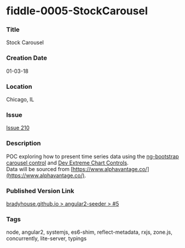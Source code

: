 fiddle-0005-StockCarousel
======


### Title

Stock Carousel


### Creation Date

01-03-18


### Location

Chicago, IL


### Issue

[Issue 210](https://github.com/bradyhouse/house/issues/210)


### Description

POC exploring how to present time series data using the [ng-bootstrap carousel control](https://ng-bootstrap.github.io/#/components/carousel/examples) and [Dev Extreme Chart Controls](https://js.devexpress.com/Demos/WidgetsGallery/Demo/Charts/Overview/jQuery/Light/).  
Data will be sourced from [https://www.alphavantage.co/](https://www.alphavantage.co/).  


### Published Version Link

[bradyhouse.github.io > angular2-seeder > #5](http://bradyhouse.github.io/angular2-seeder/fiddle-0005-StockCarousel/#)


### Tags

node, angular2, systemjs, es6-shim, reflect-metadata, rxjs, zone.js, concurrently, lite-server, typings
